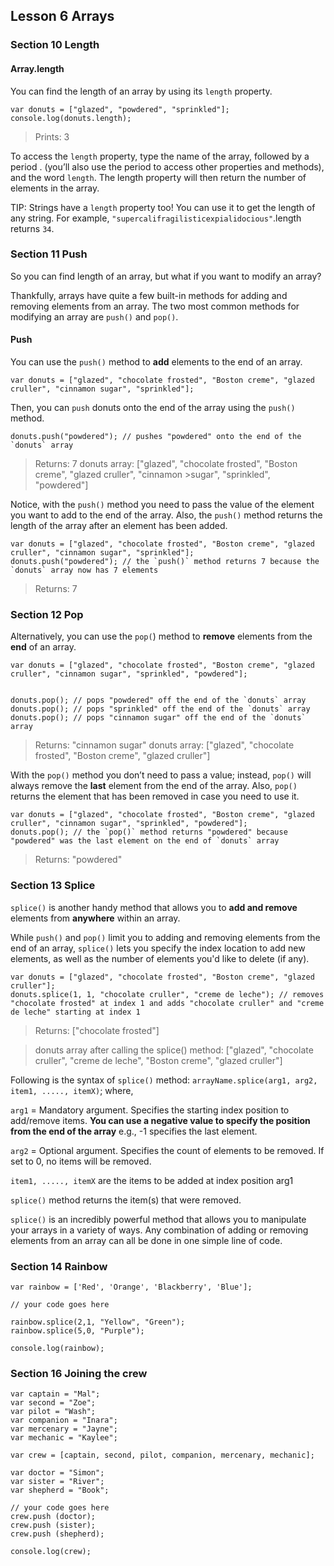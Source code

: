 ## Lesson 6 Arrays

### Section 10 Length

#### Array.length

You can find the length of an array by using its `length` property.
```
var donuts = ["glazed", "powdered", "sprinkled"];
console.log(donuts.length);
```
>Prints: 3

To access the `length` property, type the name of the array, followed by a period . (you’ll also use the period to access other properties and methods), and the word `length`. The length property will then return the number of elements in the array.

TIP: Strings have a `length` property too! You can use it to get the length of any string. For example, `"supercalifragilisticexpialidocious"`.length returns `34`.

### Section 11 Push

So you can find length of an array, but what if you want to modify an array?

Thankfully, arrays have quite a few built-in methods for adding and removing elements from an array. The two most common methods for modifying an array are `push()` and `pop()`.

#### Push

You can use the `push()` method to **add** elements to the end of an array.
```
var donuts = ["glazed", "chocolate frosted", "Boston creme", "glazed cruller", "cinnamon sugar", "sprinkled"];
```
Then, you can `push` donuts onto the end of the array using the `push()` method.

```
donuts.push("powdered"); // pushes "powdered" onto the end of the `donuts` array
```
>Returns: 7
>donuts array: ["glazed", "chocolate frosted", "Boston creme", "glazed cruller", "cinnamon >sugar", "sprinkled", "powdered"]

Notice, with the `push()` method you need to pass the value of the element you want to add to the end of the array. Also, the `push()` method returns the length of the array after an element has been added.
```
var donuts = ["glazed", "chocolate frosted", "Boston creme", "glazed cruller", "cinnamon sugar", "sprinkled"];
donuts.push("powdered"); // the `push()` method returns 7 because the `donuts` array now has 7 elements
```
>Returns: 7

### Section 12 Pop

Alternatively, you can use the `pop(`) method to **remove** elements from the **end** of an array.
```
var donuts = ["glazed", "chocolate frosted", "Boston creme", "glazed cruller", "cinnamon sugar", "sprinkled", "powdered"];


donuts.pop(); // pops "powdered" off the end of the `donuts` array
donuts.pop(); // pops "sprinkled" off the end of the `donuts` array
donuts.pop(); // pops "cinnamon sugar" off the end of the `donuts` array
```
>Returns: "cinnamon sugar"
>donuts array: ["glazed", "chocolate frosted", "Boston creme", "glazed cruller"]

With the `pop()` method you don’t need to pass a value; instead, `pop()` will always remove the **last** element from the end of the array. Also, `pop()` returns the element that has been removed in case you need to use it.
```
var donuts = ["glazed", "chocolate frosted", "Boston creme", "glazed cruller", "cinnamon sugar", "sprinkled", "powdered"];
donuts.pop(); // the `pop()` method returns "powdered" because "powdered" was the last element on the end of `donuts` array
```
>Returns: "powdered"

### Section 13 Splice

`splice()` is another handy method that allows you to **add and remove** elements from **anywhere** within an array.

While `push()` and `pop()` limit you to adding and removing elements from the end of an array, `splice()` lets you specify the index location to add new elements, as well as the number of elements you'd like to delete (if any).
```
var donuts = ["glazed", "chocolate frosted", "Boston creme", "glazed cruller"];
donuts.splice(1, 1, "chocolate cruller", "creme de leche"); // removes "chocolate frosted" at index 1 and adds "chocolate cruller" and "creme de leche" starting at index 1
```
>Returns: ["chocolate frosted"]

>donuts array after calling the splice() method: ["glazed", "chocolate cruller", "creme de leche", "Boston creme", "glazed cruller"]

Following is the syntax of `splice()` method: `arrayName.splice(arg1, arg2, item1, ....., itemX)`; where,

`arg1` = Mandatory argument. Specifies the starting index position to add/remove items. **You can use a negative value to specify the position from the end of the array** e.g., -1 specifies the last element.

`arg2` = Optional argument. Specifies the count of elements to be removed. If set to 0, no items will be removed.

`item1, ....., itemX` are the items to be added at index position arg1

`splice()` method returns the item(s) that were removed.

`splice()` is an incredibly powerful method that allows you to manipulate your arrays in a variety of ways. Any combination of adding or removing elements from an array can all be done in one simple line of code.

### Section 14 Rainbow

```
var rainbow = ['Red', 'Orange', 'Blackberry', 'Blue'];

// your code goes here

rainbow.splice(2,1, "Yellow", "Green");
rainbow.splice(5,0, "Purple");

console.log(rainbow);
```
### Section 16 Joining the crew

```
var captain = "Mal";
var second = "Zoe";
var pilot = "Wash";
var companion = "Inara";
var mercenary = "Jayne";
var mechanic = "Kaylee";

var crew = [captain, second, pilot, companion, mercenary, mechanic];

var doctor = "Simon";
var sister = "River";
var shepherd = "Book";

// your code goes here
crew.push (doctor);
crew.push (sister);
crew.push (shepherd);

console.log(crew);
```
